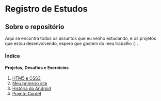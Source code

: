 <!--
**EduardoDuduu/EduardoDuduu** is a ✨ _special_ ✨ repository because its `README.md` (this file) appears on your GitHub profile.

Here are some ideas to get you started:

- 🔭 I’m currently working on ...
- 🌱 I’m currently learning ...
- 👯 I’m looking to collaborate on ...
- 🤔 I’m looking for help with ...
- 💬 Ask me about ...
- 📫 How to reach me: ...
- 😄 Pronouns: ...
- ⚡ Fun fact: ...
- Hi there 👋
-->
# Registro de Estudos

## Sobre o repositório
Aqui se encontra todos os assuntos que eu venho estudando, e os projetos que estou desenvolvendo, espero que gostem do meu trabalho :) .

### Índice
<!--
#### Estudos
1. [Estudos HTML5](https://github.com/EduardoDuduu/estudosHTML)
2. [Estudos MarkDown](https://github.com/EduardoDuduu/etudosMarkDown)
3. [Estudos CSS3](https://github.com/EduardoDuduu/estudosCSS3)
4. [Estudos JS](https://github.com/EduardoDuduu/estudosJS)
-->
#### Projetos, Desafios e Exercicios
1. [HTM5 e CSS3](https://eduardoduduu.github.io/html-css/)
2. [Meu primeiro site](https://eduardoduduu.github.io/primeiro-site)
3. [História do Android](https://eduardoduduu.github.io/historia-do-android/)
4. [Projeto Cordel](https://eduardoduduu.github.io/projeto-cordel/)
